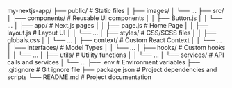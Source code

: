 my-nextjs-app/
├── public/             # Static files
│   ├── images/
│   └── ...
├── src/
│   ├── components/     # Reusable UI components
│   │   ├── Button.js
│   │   └── ...
│   ├── app/            # Next.js pages
│   │   ├── page.js     # Home Page
│   │   ├── layout.js   # Layout UI
│   │   └── ...
│   ├── styles/         # CSS/SCSS files
│   │   ├── globals.css
│   │   └── ...
│   ├── context/        # Custom React Context
│   │   └── ...
│   ├── interfaces/     # Model Types
│   │   └── ...
│   ├── hooks/          # Custom hooks
│   │   └── ...
│   ├── utils/          # Utility functions
│   │   └── ...
│   └── services/       # API calls and services
│       └── ...
├── .env                # Environment variables
├── .gitignore          # Git ignore file
├── package.json        # Project dependencies and scripts
└── README.md           # Project documentation
